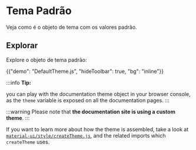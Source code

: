 # Tema Padrão

<p class="description">Veja como é o objeto de tema com os valores padrão.</p>

## Explorar

Explore o objeto de tema padrão:

{{"demo": "DefaultTheme.js", "hideToolbar": true, "bg": "inline"}}

:::info
**Tip:**

you can play with the documentation theme object in your browser console, as the `theme` variable is exposed on all the documentation pages.
:::

:::warning
Please note that **the documentation site is using a custom theme**.
:::

<!-- #default-branch-switch -->

If you want to learn more about how the theme is assembled, take a look at [`material-ui/style/createTheme.js`](https://github.com/mui/material-ui/blob/master/packages/mui-material/src/styles/createTheme.js), and the related imports which `createTheme` uses.
